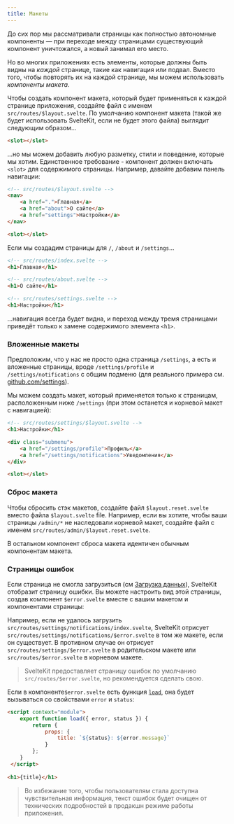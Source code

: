 ```yaml
---
title: Макеты
---
```


До сих пор мы рассматривали страницы как полностью автономные компоненты — при переходе между страницами существующий компонент уничтожался, а новый занимал его место.

Но во многих приложениях есть элементы, которые должны быть видны на _каждой_ странице, такие как навигация или подвал. Вместо того, чтобы повторять их на каждой странице, мы можем использовать _компоненты макета_.

Чтобы создать компонент макета, который будет применяться к каждой странице приложения, создайте файл с именем `src/routes/$layout.svelte`. По умолчанию компонент макета (такой же будет использовать SvelteKit, если не будет этого файла) выглядит следующим образом...

```html
<slot></slot>
```

...но мы можем добавить любую разметку, стили и поведение, которые мы хотим. Единственное требование - компонент должен включать `<slot>` для содержимого страницы.  Например, давайте добавим панель навигации:

```html
<!-- src/routes/$layout.svelte -->
<nav>
	<a href=".">Главная</a>
	<a href="about">О сайте</a>
	<a href="settings">Настройки</a>
</nav>

<slot></slot>
```

Если мы создадим страницы для `/`, `/about` и `/settings`...

```html
<!-- src/routes/index.svelte -->
<h1>Главная</h1>
```

```html
<!-- src/routes/about.svelte -->
<h1>О сайте</h1>
```

```html
<!-- src/routes/settings.svelte -->
<h1>Настройки</h1>
```

...навигация всегда будет видна, и переход между тремя страницами приведёт только к замене содержимого элемента `<h1>`.

### Вложенные макеты

Предположим, что у нас не просто одна страница `/settings`, а есть и вложенные страницы, вроде `/settings/profile` и `/settings/notifications` с общим подменю (для реального примера см. [github.com/settings](https://github.com/settings)).

Мы можем создать макет, который применяется только к страницам, расположенным ниже `/settings` (при этом останется и корневой макет с навигацией):

```html
<!-- src/routes/settings/$layout.svelte -->
<h1>Настройки</h1>

<div class="submenu">
	<a href="/settings/profile">Профиль</a>
	<a href="/settings/notifications">Уведомления</a>
</div>

<slot></slot>
```

### Сброс макета

Чтобы сбросить стэк макетов, создайте файл `$layout.reset.svelte` вместо файла `$layout.svelte` file. Например, если вы хотите, чтобы ваши страницы `/admin/*` не наследовали корневой макет, создайте файл с именем `src/routes/admin/$layout.reset.svelte`.

В остальном компонент сброса макета идентичен обычным компонентам макета.


### Страницы ошибок

Если страница не смогла загрузиться (см [Загрузка данных](#загрузка-данных)), SvelteKit отобразит страницу ошибки. Вы можете настроить вид этой страницы, создав компонент `$error.svelte` вместе с вашим макетом и компонентами страницы:

Например, если не удалось загрузить `src/routes/settings/notifications/index.svelte`, SvelteKit отрисует `src/routes/settings/notifications/$error.svelte` в том же макете, если он существует. В противном случае он отрисует `src/routes/settings/$error.svelte` в родительском макете или `src/routes/$error.svelte` в корневом макете.

> SvelteKit предоставляет страницу ошибок по умолчанию `src/routes/$error.svelte`, но рекомендуется сделать свою.

Если в компоненте`$error.svelte` есть функция [`load`](#загрузка-данных), она будет вызываться со свойствами `error` и `status`:

```html
<script context="module">
 	export function load({ error, status }) {
 		return {
 			props: {
 				title: `${status}: ${error.message}`
 			}
 		};
 	}
 </script>
 
<h1>{title}</h1>
```
> Во избежание того, чтобы пользователям стала доступна чувствительная информация, текст ошибок будет очищен от технических подробностей в продакшн режиме работы приложения.